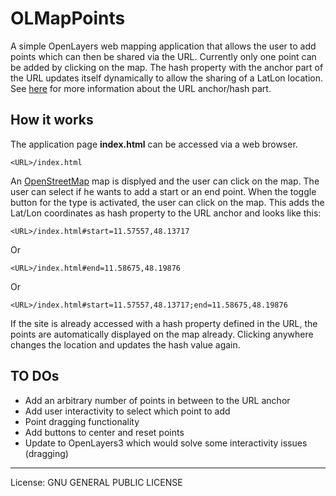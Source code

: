 # OLMapPoints

A simple OpenLayers web mapping application that allows the user to add points which can then be shared via the URL. Currently only one point can be added by clicking on the map. The hash property with the anchor part of the URL updates itself dynamically to allow the sharing of a LatLon location. See [here](http://www.w3schools.com/jsref/obj_location.asp) for more information about the URL anchor/hash part.

## How it works

The application page **index.html** can be accessed via a web browser. 

    <URL>/index.html

An [OpenStreetMap](http://www.penstreetmap.org) map is displyed and the user can click on the map. The user can select if he wants to add a start or an end point. When the toggle button for the type is activated, the user can click on the map. This adds the Lat/Lon coordinates as hash property to the URL anchor and looks like this:

    <URL>/index.html#start=11.57557,48.13717

Or

    <URL>/index.html#end=11.58675,48.19876

Or

    <URL>/index.html#start=11.57557,48.13717;end=11.58675,48.19876
    
If the site is already accessed with a hash property defined in the URL, the points are automatically displayed on the map already. Clicking anywhere changes the location and updates the hash value again.

## TO DOs
* Add an arbitrary number of points in between to the URL anchor
* Add user interactivity to select which point to add
* Point dragging functionality
* Add buttons to center and reset points
* Update to OpenLayers3 which would solve some interactivity issues (dragging)

* * *
License: GNU GENERAL PUBLIC LICENSE

